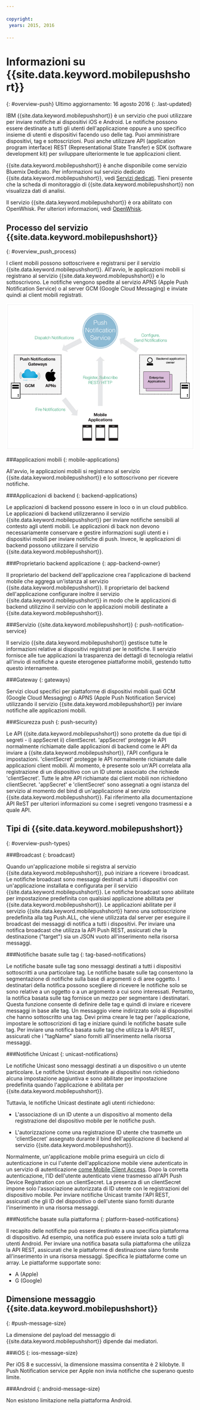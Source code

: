 ```yaml
---

copyright:
 years: 2015, 2016

---
```


# Informazioni su {{site.data.keyword.mobilepushshort}}
{: #overview-push}
Ultimo aggiornamento: 16 agosto 2016
{: .last-updated}

IBM {{site.data.keyword.mobilepushshort}} è un servizio che puoi utilizzare per inviare notifiche ai dispositivi iOS e Android. Le notifiche possono essere destinate a tutti gli utenti dell'applicazione oppure a uno specifico insieme di utenti e dispositivi facendo uso delle tag. Puoi amministrare dispositivi, tag e sottoscrizioni. Puoi anche utilizzare API (application program interface) REST (Representational State Transfer) e SDK (software development kit) per sviluppare ulteriormente le tue applicazioni client. 

{{site.data.keyword.mobilepushshort}} è anche disponibile come servizio Bluemix Dedicato. Per informazioni sul servizio dedicato {{site.data.keyword.mobilepushshort}}, vedi [Servizi dedicati](../../dedicated/index.html). Tieni presente che la scheda di monitoraggio di {{site.data.keyword.mobilepushshort}} non visualizza dati di analisi.

Il servizio {{site.data.keyword.mobilepushshort}} è ora abilitato con OpenWhisk. Per ulteriori informazioni, vedi [OpenWhisk](../../openwhisk/index.html).


## Processo del servizio {{site.data.keyword.mobilepushshort}}
{: #overview_push_process}

I client mobili possono sottoscrivere e registrarsi per il servizio {{site.data.keyword.mobilepushshort}}. All'avvio, le applicazioni mobili si registrano al servizio {{site.data.keyword.mobilepushshort}} e lo sottoscrivono. Le notifiche vengono spedite
                al servizio APNS (Apple Push Notification Service) o al server GCM (Google Cloud Messaging)
                e inviate quindi ai client mobili registrati.

![Panoramica Push](images/overview.jpg)


###applicazioni mobili
{: mobile-applications}

All'avvio, le applicazioni mobili si registrano al servizio {{site.data.keyword.mobilepushshort}} e lo sottoscrivono per ricevere notifiche.

###Applicazioni di backend
{: backend-applications}

Le applicazioni di backend possono essere in loco o in un cloud pubblico. Le applicazioni di backend utilizzeranno il servizio {{site.data.keyword.mobilepushshort}} per inviare notifiche sensibili al contesto agli utenti mobili. Le applicazioni di back non devono necessariamente conservare e gestire informazioni sugli utenti e i dispositivi mobili per inviare notifiche di push. Invece, le applicazioni di backend possono utilizzare il servizio {{site.data.keyword.mobilepushshort}}.

###Proprietario backend applicazione
{: app-backend-owner}

Il proprietario del backend dell'applicazione crea l'applicazione di backend mobile che aggrega un'istanza al servizio {{site.data.keyword.mobilepushshort}}. Il proprietario del backend dell'applicazione configurare inoltre il servizio {{site.data.keyword.mobilepushshort}} in modo che le applicazioni di backend utilizzino il servizio con le applicazioni mobili destinate a {{site.data.keyword.mobilepushshort}}.

###Servizio {{site.data.keyword.mobilepushshort}}
{: push-notification-service}

Il servizio {{site.data.keyword.mobilepushshort}} gestisce tutte le informazioni relative ai dispositivi registrati per le notifiche. Il servizio fornisce alle tue applicazioni la trasparenza dei dettagli di tecnologia relativi all'invio di notifiche a queste eterogenee piattaforme mobili, gestendo tutto questo internamente. 

###Gateway
{: gateways}

Servizi cloud specifici per piattaforme di dispositivi mobili quali GCM (Google Cloud Messaging) o APNS (Apple Push Notification Service) utilizzando il servizio {{site.data.keyword.mobilepushshort}} per inviare notifiche alle applicazioni mobili.

###Sicurezza push
{: push-security}

Le API {{site.data.keyword.mobilepushshort}} sono protette da due tipi di segreti - i) appSecret ii) clientSecret.  'appSecret' protegge le API normalmente richiamate dalle applicazioni di backend come le API da inviare a {{site.data.keyword.mobilepushshort}}, l'API configura le impostazioni.   'clientSecret' protegge le API normalmente richiamate dalle applicazioni client mobili.  Al momento, è presente solo un'API correlata alla registrazione di un dispositivo con un ID utente associato che richiede 'clientSecret'. Tutte le altre API richiamate dai client mobili non richiedono clientSecret. 'appSecret' e 'clientSecret' sono assegnati a ogni istanza del servizio al momento del bind di un'applicazione al servizio {{site.data.keyword.mobilepushshort}}. Fai riferimento alla documentazione API ReST per ulteriori informazioni su come i segreti vengono trasmessi e a quale API.

## Tipi di {{site.data.keyword.mobilepushshort}}
{: #overview-push-types}

###Broadcast
{: broadcast}

Quando un'applicazione mobile si registra al servizio {{site.data.keyword.mobilepushshort}}, può iniziare a ricevere i broadcast. Le notifiche broadcast sono messaggi destinati a tutti i dispositivi con un'applicazione installata e configurata per il servizio {{site.data.keyword.mobilepushshort}}. Le notifiche broadcast sono abilitate per impostazione predefinita con qualsiasi applicazione abilitata per {{site.data.keyword.mobilepushshort}}. Le applicazioni abilitate per il servizio {{site.data.keyword.mobilepushshort}} hanno una sottoscrizione predefinita alla tag Push.ALL, che viene utilizzata dal server per eseguire il broadcast dei messaggi di notifica a tutti i dispositivi. Per inviare una notifica broadcast che utilizza la API Push
                        REST, assicurati che la destinazione ("target") sia un JSON vuoto all'inserimento nella
                        risorsa messaggi.

###Notifiche basate sulle tag
{: tag-based-notifications}

Le notifiche basate sulle tag sono messaggi destinati a tutti i dispositivi sottoscritti a una particolare tag. Le notifiche basate sulle tag
                        consentono la segmentazione di notifiche sulla base di argomenti o di aree
                        oggetto. I destinatari della notifica possono scegliere di ricevere le notifiche solo
                        se sono relative a un oggetto o a un argomento a cui sono interessati. Pertanto,
                        la notifica basata sulle tag fornisce un mezzo per segmentare i destinatari. Questa funzione
                        consente di definire delle tag e quindi di inviare e ricevere messaggi in
                        base alle tag. Un messaggio viene indirizzato solo ai dispositivi che hanno
                        sottoscritto una tag. Devi prima creare le tag per l'applicazione, impostare le sottoscrizioni di tag e iniziare quindi le notifiche basate sulle tag. Per inviare una notifica basata sulle tag che utilizza la API REST, assicurati che i "tagName" siano forniti all'inserimento nella risorsa messaggi. 

###Notifiche Unicast
{: unicast-notifications}

Le notifiche Unicast sono messaggi destinati a un dispositivo o un utente particolare. Le notifiche Unicast destinate ai dispositivi non richiedono alcuna impostazione aggiuntiva e sono abilitate per impostazione predefinita quando l'applicazione è abilitata per {{site.data.keyword.mobilepushshort}}.

Tuttavia, le notifiche Unicast destinate agli utenti richiedono:

- L'associazione di un ID utente a un dispositivo al momento della registrazione del dispositivo mobile per le notifiche push.  

- L'autorizzazione come una registrazione ID utente che trasmette un 'clientSecret' assegnato durante il bind dell'applicazione di backend al servizio {{site.data.keyword.mobilepushshort}}. 

Normalmente, un'applicazione mobile prima eseguirà un ciclo di autenticazione in cui l'utente dell'applicazione mobile viene autenticato in un servizio di autenticazione [come Mobile Client Access](https://console.ng.bluemix.net/docs/services/mobileaccess/index.html). Dopo la corretta autenticazione, l'ID dell'utente autenticato viene trasmesso all'API Push Device Registration con un clientSecret. La presenza di un clientSecret impone solo l'associazione autorizzata di ID utente con le registrazioni del dispositivo mobile.
Per inviare notifiche Unicast tramite l'API REST, assicurati che gli ID del dispositivo o dell'utente siano forniti durante l'inserimento in una risorsa messaggi.

###Notifiche basate sulla piattaforma
{: platform-based-notifications}

Il recapito delle notifiche può essere destinato a una specifica piattaforma di dispositivo. Ad esempio, una notifica può essere
                            inviata solo a tutti gli utenti Android. Per inviare una notifica basata sulla
                            piattaforma che utilizza la API REST, assicurati che le piattaforme
                            di destinazione siano fornite all'inserimento in una risorsa messaggi. Specifica
                            le piattaforme come un array. Le piattaforme supportate sono:
* A (Apple)
* G (Google)

## Dimensione messaggio {{site.data.keyword.mobilepushshort}}
{: #push-message-size}

La dimensione del payload del messaggio di {{site.data.keyword.mobilepushshort}} dipende dai mediatori. 

###iOS
{: ios-message-size}

Per iOS 8 e successivi, la dimensione massima consentita è 2 kilobyte. Il Push Notification service per Apple non invia notifiche che superano questo limite.

###Android
{: android-message-size}

Non esistono limitazione nella piattaforma Android.
